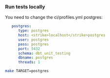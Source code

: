 ### Run tests locally
You need to change the ci/profiles.yml postgres:

```yml
   postgres:
      type: postgres
      host: <strike>localhost</strike>postgres
      user: postgres
      pass: postgres
      port: 5432
      schema: dbt_unit_testing
      dbname: postgres
      threads: 1
```

```bash
make TARGET=postgres
```
